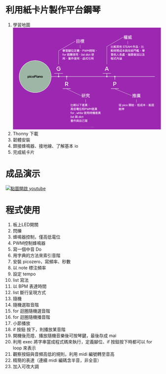# 利用紙卡片製作平台鋼琴
1. 學習地圖
![學習地圖](media/picoPiano.png)
1. Thonny 下載
1. 韌體安裝
1. 銲接蜂鳴器、接地線、了解基本 io
1. 完成紙卡片
# 成品演示  
[![點圖開啟 youtube](https://img.youtube.com/vi/vWDxTQUnj-A/0.jpg)](https://www.youtube.com/watch?v=vWDxTQUnj-A)
# 程式使用
1. 板上LED開關
2. 閃爍
3. 蜂鳴器控制，僅高低電位
4. PWM控制蜂鳴器
5. 寫一個中音 Do
6. 用字典的方法來索引音階
7. 安裝 picozero，寫頻率、秒數
8. 以 note 標注頻率
9. 設定 tempo
10. list 寫法
11. 以 BPM 表達時間
12. list 斷行呈現方式
13. 隨機
14. 隨機選取音階
15. for 迴圈隨機選音階
16. for 迴圈隨機播音階
17. 小節播放
18. if 按鈕 按下，則播放某音階
19. 開機後亮燈、播放隨機音樂後可按琴鍵，最後存成 mai
20. 利用 exec 將字串當成程式碼來執行，定義腳位、if 按鈕按下時都可以 for loop 來表示
21. 觀察按鈕與音頻高低的規則，利用 midi 編號轉至音高
22. 精簡的表達（連續 midi 編碼含半音，非全音）
23. 加入可改大調